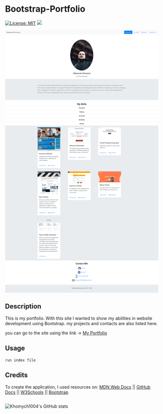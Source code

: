 # Bootstrap-Portfolio

[![License: MIT](https://img.shields.io/badge/License-MIT-yellow.svg)](https://opensource.org/licenses/MIT) ![](https://komarev.com/ghpvc/?username=Khomych1004)

![application screenshot](images/Oleksandr_Khomych_page.png)

## Description
This is my portfolio. With this site I wanted to show my abilities in website development using Bootstrap. my projects and contacts are also listed here.

you can go to the site using the link -> [My Portfolio](https://khomych1004.github.io/Bootstrap-Portfolio/)

## Usage
```
run index file

```

## Credits

To create the application, I used resources on:
[MDN Web Docs](https://developer.mozilla.org)
||
[GitHub Docs](https://docs.github.com)
||
[W3Schools](https://www.w3schools.com/)
||
[Bootstrap](https://getbootstrap.com/)

##

![Khomych1004's GitHub stats](https://github-readme-stats.vercel.app/api?username=Khomych1004&show_icons=true&theme=transparent)
